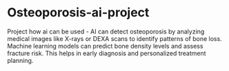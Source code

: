 # Osteoporosis-ai-project
Project how ai can be used - AI can detect osteoporosis by analyzing medical images like X-rays or DEXA scans to identify patterns of bone loss. Machine learning models can predict bone density levels and assess fracture risk. This helps in early diagnosis and personalized treatment planning.
